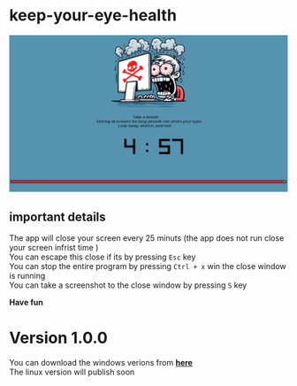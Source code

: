 # keep-your-eye-health

![alt text](out/screenshot.png)

## important details
The app will close your screen every 25 minuts (the app does not run close your screen infrist time )</br>
You can escape this close if its by pressing `Esc` key </br>
You can stop the entire program by pressing `Ctrl + x` win the close window is running</br>
You can take a screenshot to the close window by pressing `S` key 

**Have fun**

# Version 1.0.0
You can download the windows verions from **[here](out/keep_your_eye_health_Windows.zip)**
</br>
The linux version will publish soon 

